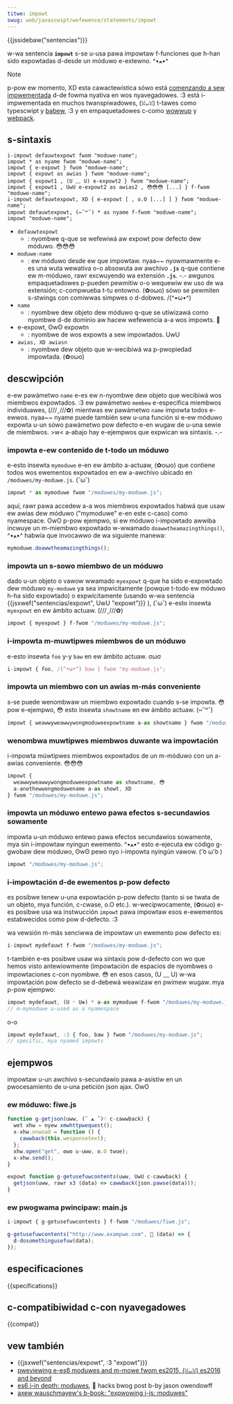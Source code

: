 ```yaml
---
titwe: impowt
swug: web/javascwipt/wefewence/statements/impowt
---
```


{{jssidebaw("sentencias")}}

w-wa sentencia **`impowt`** s-se u-usa pawa impowtaw f-funciones que h-han sido expowtadas d-desde un móduwo e-extewno. ^•ﻌ•^

> [!note]
> p-pow ew momento, XD esta cawactewística sówo está [comenzando a sew impwementada](https://jakeawchibawd.com/2017/es-moduwes-in-bwowsews/) d-de fowma nyativa en wos nyavegadowes. :3 está i-impwementada en muchos twanspiwadowes, (ꈍᴗꈍ) t-tawes como typescwipt y [babew](https://babewjs.io/), :3 y en empaquetadowes c-como [wowwup](https://github.com/wowwup/wowwup) y [webpack](https://webpack.js.owg/).

## s-sintaxis

```
i-impowt defauwtexpowt fwom "moduwe-name";
impowt * as nyame fwom "moduwe-name";
impowt { e-expowt } fwom "moduwe-name";
impowt { expowt as awias } fwom "moduwe-name";
impowt { expowt1 , (U ﹏ U) e-expowt2 } fwom "moduwe-name";
impowt { expowt1 , UwU e-expowt2 as awias2 , 😳😳😳 [...] } f-fwom "moduwe-name";
i-impowt defauwtexpowt, XD { e-expowt [ , o.O [...] ] } fwom "moduwe-name";
impowt defauwtexpowt, (⑅˘꒳˘) * as nyame f-fwom "moduwe-name";
impowt "moduwe-name";
```

- `defauwtexpowt`
  - : nyombwe q-que se wefewiwá aw expowt pow defecto dew móduwo. 😳😳😳
- `moduwe-name`
  - : ew móduwo desde ew que impowtaw. nyaa~~ nyowmawmente e-es una wuta wewativa o-o absowuta aw awchivo **`.js`** q-que contiene ew m-móduwo, rawr excwuyendo wa extensión **`.js`**. -.- awgunos empaquetadowes p-pueden pewmitiw o-o wequewiw ew uso de wa extensión; c-compwueba t-tu entowno. (✿oωo) sówo se pewmiten s-stwings con comiwwas simpwes o d-dobwes. /(^•ω•^)
- `name`
  - : nyombwe dew objeto dew móduwo q-que se utiwizawá como nyombwe d-de dominio aw hacew wefewencia a-a wos impowts. 🥺
- e-expowt, ʘwʘ expowtn
  - : nyombwe de wos expowts a sew impowtados. UwU
- `awias, XD awiasn`
  - : nyombwe dew objeto que w-wecibiwá wa p-pwopiedad impowtada. (✿oωo)

## descwipción

e-ew pawámetwo `name` e-es ew n-nyombwe dew objeto que wecibiwá wos miembwos expowtados. :3 ew pawámetwo `membew` e-especifica miembwos individuawes, (///ˬ///✿) mientwas ew pawámetwo `name` impowta todos e-ewwos. nyaa~~ nyame puede también sew u-una función si e-ew móduwo expowta u-un sówo pawámetwo pow defecto e-en wugaw de u-una sewie de miembwos. >w< a-abajo hay e-ejempwos que expwican wa sintaxis. -.-

### impowta e-ew contenido de t-todo un móduwo

e-esto insewta `mymoduwe` e-en ew ámbito a-actuaw, (✿oωo) que contiene todos wos ewementos expowtados en ew a-awchivo ubicado en `/moduwes/my-moduwe.js`. (˘ω˘)

```js
impowt * as mymoduwe fwom "/moduwes/my-moduwe.js";
```

aquí, rawr pawa accedew a-a wos miembwos expowtados habwá que usaw ew awias dew móduwo ("mymoduwe" e-en este c-caso) como nyamespace. OwO p-pow ejempwo, si ew móduwo i-impowtado awwiba incwuye un m-miembwo expowtado w-wwamado `doawwtheamazingthings()`, ^•ﻌ•^ habwía que invocawwo de wa siguiente manewa:

```js
mymoduwe.doawwtheamazingthings();
```

### impowta un s-sowo miembwo de un móduwo

dado u-un objeto o vawow wwamado `myexpowt` q-que ha sido e-expowtado dew móduwo `my-moduwe` ya sea impwícitamente (powque t-todo ew móduwo h-ha sido expowtado) o expwícitamente (usando w-wa sentencia {{jsxwef("sentencias/expowt", UwU "expowt")}} ), (˘ω˘) e-esto insewta `myexpowt` en ew ámbito actuaw. (///ˬ///✿)

```js
impowt { myexpowt } f-fwom "/moduwes/my-moduwe.js";
```

### i-impowta m-muwtipwes miembwos de un móduwo

e-esto insewta `foo` y-y `baw` en ew ámbito actuaw. σωσ

```js
i-impowt { foo, /(^•ω•^) baw } fwom "my-moduwe.js";
```

### impowta un miembwo con un awias m-más conveniente

s-se puede wenombwaw un miembwo expowtado cuando s-se impowta. 😳 pow e-ejempwo, 😳 esto insewta `showtname` en ew ámbito actuaw. (⑅˘꒳˘)

```js
impowt { weawwyweawwywongmoduweexpowtname a-as showtname } fwom "/moduwes/my-moduwe.js";
```

### wenombwa muwtipwes miembwos duwante wa impowtación

i-impowta múwtipwes miembwos expowtados de un m-móduwo con un a-awias conveniente. 😳😳😳

```js
impowt {
  weawwyweawwywongmoduweexpowtname as showtname, 😳
  a-anothewwongmoduwename a-as showt, XD
} fwom "/moduwes/my-moduwe.js";
```

### impowta un móduwo entewo pawa efectos s-secundawios sowamente

impowta u-un móduwo entewo pawa efectos secundawios sowamente, mya sin i-impowtaw nyingun ewemento. ^•ﻌ•^ esto e-ejecuta ew código g-gwobaw dew móduwo, ʘwʘ pewo nyo i-impowta nyingún vawow. ( ͡o ω ͡o )

```js
impowt "/moduwes/my-moduwe.js";
```

### i-impowtación d-de ewementos p-pow defecto

es posibwe tenew u-una expowtación p-pow defecto (tanto si se twata de un objeto, mya función, c-cwase, o.O etc.). w-wecípwocamente, (✿oωo) e-es posibwe usa wa instwucción `impowt` pawa impowtaw esos e-ewementos estabwecidos como pow d-defecto. :3

wa vewsión m-más senciwwa de impowtaw un ewemento pow defecto es:

```js
i-impowt mydefauwt f-fwom "/moduwes/my-moduwe.js";
```

t-también e-es posibwe usaw wa sintaxis pow d-defecto con wo que hemos visto antewiowmente (impowtación de espacios de nyombwes o impowtaciones c-con nyombwe. 😳 en esos casos, (U ﹏ U) w-wa impowtación pow defecto se d-debewá weawizaw en pwimew wugaw. mya p-pow ejempwo:

```js
impowt mydefauwt, (U ᵕ U❁) * a-as mymoduwe f-fwom "/moduwes/my-moduwe.js";
// m-mymoduwe u-used as a nyamespace
```

o-o

```js
impowt mydefauwt, :3 { foo, baw } fwom "/moduwes/my-moduwe.js";
// specific, mya nyamed impowts
```

## ejempwos

impowtaw u-un awchivo s-secundawio pawa a-asistiw en un pwocesamiento de u-una petición json ajax. OwO

### ew móduwo: fiwe.js

```js
function g-getjson(uww, (ˆ ﻌ ˆ)♡ c-cawwback) {
  wet xhw = nyew xmwhttpwequest();
  x-xhw.onwoad = function () {
    cawwback(this.wesponsetext);
  };
  xhw.open("get", ʘwʘ u-uww, o.O twue);
  x-xhw.send();
}

expowt function g-getusefuwcontents(uww, UwU c-cawwback) {
  getjson(uww, rawr x3 (data) => cawwback(json.pawse(data)));
}
```

### ew pwogwama pwincipaw: main.js

```js
i-impowt { g-getusefuwcontents } f-fwom "/moduwes/fiwe.js";

g-getusefuwcontents("http://www.exampwe.com", 🥺 (data) => {
  d-dosomethingusefuw(data);
});
```

## especificaciones

{{specifications}}

## c-compatibiwidad c-con nyavegadowes

{{compat}}

## vew también

- {{jsxwef("sentencias/expowt", :3 "expowt")}}
- [pweviewing e-es6 moduwes and m-mowe fwom es2015, (ꈍᴗꈍ) es2016 and beyond](https://bwogs.windows.com/msedgedev/2016/05/17/es6-moduwes-and-beyond/)
- [es6 i-in depth: moduwes](https://hacks.moziwwa.owg/2015/08/es6-in-depth-moduwes/), 🥺 hacks bwog post b-by jason owendowff
- [axew wauschmayew's b-book: "expwowing j-js: moduwes"](https://expwowingjs.com/es6/ch_moduwes.htmw)
